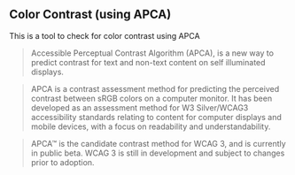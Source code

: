 ## Color Contrast (using APCA)

This is a tool to check for color contrast using APCA

> Accessible Perceptual Contrast Algorithm (APCA), is a new way to predict contrast for text and non-text content on
> self illuminated displays.

> APCA is a contrast assessment method for predicting the perceived contrast between sRGB colors on a computer monitor.
> It has been developed as an assessment method for W3 Silver/WCAG3 accessibility standards relating to content for
> computer displays and mobile devices, with a focus on readability and understandability.

> APCA™ is the candidate contrast method for WCAG 3, and is currently in public beta. WCAG 3 is still in development and
> subject to changes prior to adoption.
